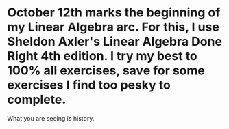 # October 12th marks the beginning of my Linear Algebra arc. For this, I use Sheldon Axler's Linear Algebra Done Right 4th edition. I try my best to 100% all exercises, save for some exercises I find too pesky to complete.

What you are seeing is history.
